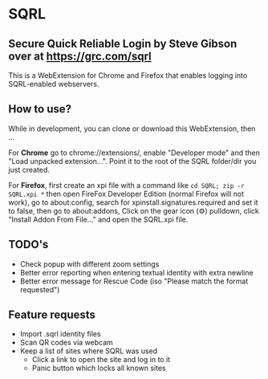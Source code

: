 # SQRL

## Secure Quick Reliable Login by Steve Gibson over at https://grc.com/sqrl
This is a WebExtension for Chrome and Firefox that enables logging into SQRL-enabled webservers.

## How to use?
While in development, you can clone or download this WebExtension, then ...

For **Chrome** go to chrome://extensions/, enable "Developer mode" and then "Load unpacked extension...". Point it to the root of the SQRL folder/dir you just created.

For **Firefox**, first create an xpi file with a command like `cd SQRL; zip -r SQRL.xpi *` then open FireFox Developer Edition (normal Firefox will not work), go to about:config, search for xpinstall.signatures.required and set it to false, then go to about:addons, Click on the gear icon (⚙) pulldown, click "Install Addon From File..." and open the SQRL.xpi file.

## TODO's
- Check popup with different zoom settings
- Better error reporting when entering textual identity with extra newline
- Better error message for Rescue Code (iso "Please match the format requested")

## Feature requests
- Import .sqrl identity files
- Scan QR codes via webcam
- Keep a list of sites where SQRL was used
	- Click a link to open the site and log in to it
	- Panic button which locks all known sites

